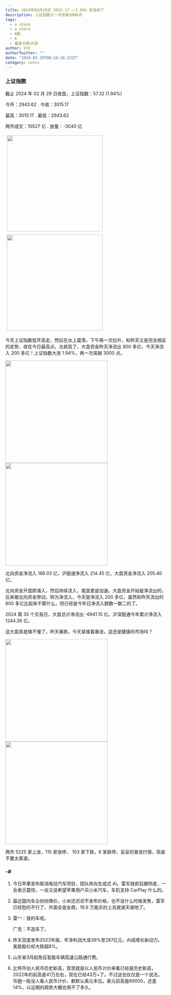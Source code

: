 ```yaml
---
title: 2024年02月29日 3015.17 📈1.94% 有涨疯了
description: 上证指数又一次突破3000点
tags:
  - a stock
  - a share
  - A股
  - A
  - 基金大跌vh涨
author: VVV
authorTwitter: ""
date: "2024-02-29T08:18:18.222Z"
category: notes
---
```


### 上证指数

截止 2024 年 02 月 29 日收盘，上证指数：<span class="font-semibold text-r-6">57.32 (1.94%)</span>

今开：<span class="font-semibold text-g-5">2943.62 </span> . 今收：<span class="font-semibold text-r-6">3015.17 </span>

最高：<span class="font-semibold text-r-6">3015.17 </span> . 最低：<span class="font-semibold text-g-5">2943.62 </span>

两市成交：<span class="font-semibold">10527 亿</span> . 放量：<span class="font-semibold text-g-8">-3040 亿</span>

<img src="/images/uploads/2024-02/20240229-zs-sh.png" style="width: 300px;display:inline-block;margin: 5px">
<img src="/images/uploads/2024-02/20240229-zs-sh-rk.png" style="width: 300px;display:inline-block;margin: 5px">

今天上证指数低开高走，然后在水上震荡，下午再一次拉升，和昨天又是完全相反的走势，收在今日最高点。太疯狂了，大盘资金昨天净流出 800 多亿，今天净流入 200 多亿！上证指数大涨 1.94%，再一次突破 3000 点。

<img src="/images/uploads/2024-02/20240229-zs-global.png" width="320">
<img src="/images/uploads/2024-02/20240229-zs-bs.png" width="320">

北向资金净流入 <span class="font-semibold text-r-7">166.03 亿</span>，沪股通净流入 <span class="font-semibold text-r-7">214.45 亿</span>，大盘资金净流入 <span class="font-semibold text-r-7">205.40 亿</span>。

北向资金开盘即涌入，然后持续流入，尾盘更是加速。大盘资金开始是净流出的，后来被北向资金带动，转为净流入，今天是净流入 200 多亿，虽然和昨天流出的 800 多亿比起来不算什么，但已经是今年日净流入额数一数二的了。

2024 第 35 个交易日，大盘总计净流出 <span class="font-semibold text-g-8">-6941.15 亿</span>。沪深股通今年累计净流入 <span class="font-semibold text-r-6">1244.36 </span> 亿。

这大盘真是搞不懂了，昨天暴跌，今天紧接着暴涨，这还是健康的市场吗？

<img src="/images/uploads/2024-02/20240229-zs-as.png" width="320">
<img src="/images/uploads/2024-02/20240229-zs-zdtj.png" width="320">

两市 <span class="font-semibold text-r-5">5225</span> 家上涨，115 家涨停， <span class="text-g-7">103</span> 家下跌，6 家跌停，妥妥的普涨行情，简直不要太离谱。

### -#

1. 今日苹果宣布取消电动汽车项目，团队转向生成式 AI。雷军就疯狂蹭热度，一会表示震惊，一会又说希望苹果用户买小米汽车，车机支持 CarPlay 什么的。
2. 最近国内车企纷纷降价，小米还迟迟不发布价格，也不说什么时候发售，雷军已经愁的不行了，外面全是友商，19.9 万能买的上去就谢天谢地了。
3. 雷冖：我的车呢。
   
   广克：不造车了。
4. 昨天百度发布2023年报，年净利润大涨39%至287亿元，AI成增长新动力， 美股股价却大跌超8%。
5. 山东省3月起免征氢能车辆高速公路通行费。
6. 比特币创人民币历史新高，意思就是以人民币计价来看已经是历史新高，2022年的前高是41万左右，现在已经43万+了。不过这也仅仅是一个说法，币圈一般没人看人民币计价，都默认美元本位。美元前高是69000，还差14%，以近期的趋势大概也用不了多久。
